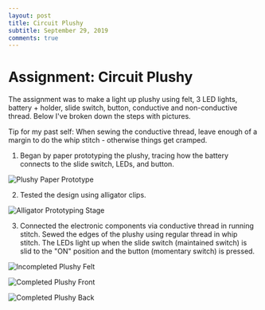 ```yaml
---
layout: post
title: Circuit Plushy
subtitle: September 29, 2019
comments: true
---
```


# Assignment: Circuit Plushy

The assignment was to make a light up plushy using felt, 3 LED lights, battery + holder, slide switch, button, conductive and non-conductive thread. Below I've broken down the steps with pictures.

Tip for my past self: When sewing the conductive thread, leave enough of a margin to do the whip stitch - otherwise things get cramped.

1. Began by paper prototyping the plushy, tracing how the battery connects to the slide switch, LEDs, and button.

 ![Plushy Paper Prototype](https://ephsarah.github.io/img/paperplushyproto.JPG)

2. Tested the design using alligator clips.

 ![Alligator Prototyping Stage](https://ephsarah.github.io/img/alligatorplushy.JPG)

3. Connected the electronic components via conductive thread in running stitch. Sewed the edges of the plushy using regular thread in whip stitch. The LEDs light up when the slide switch (maintained switch) is slid to the "ON" position and the button (momentary switch) is pressed.

 ![Incompleted Plushy Felt](https://ephsarah.github.io/img/feltplushy.JPG)

 ![Completed Plushy Front](https://ephsarah.github.io/img/frontplushy.JPG)
 
 ![Completed Plushy Back](https://ephsarah.github.io/img/backplushy.JPG)


